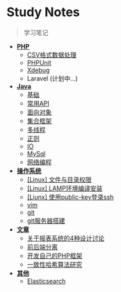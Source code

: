 # Study Notes

> 学习笔记

- [**PHP**](/php/readme.md)
  - [CSV格式数据处理](/php/csv.md)
  - [PHPUnit](/php/phpunit.md)
  - [Xdebug](/php/xdebug.md)
  - Laravel (计划中...)
- [**Java**](/java/readme.md)
  - [基础](/java/base.md)
  - [常用API](/java/api.md)
  - [面向对象](/java/oop.md)
  - [集合框架](/java/map.md)
  - [多线程](/java/thread.md)
  - [正则](/java/regex.md)
  - [IO](/java/io.md)
  - [MySql](/java/mysql.md)
  - [网络编程](/java/socket.md)
- [**操作系统**](/os/readme.md)
  - [[Linux] 文件与目录权限](/os/file.md)
  - [[Linux] LAMP环境编译安装](/os/lamp.md)
  - [[Liunx] 使用public-key登录ssh](/os/ssh.md)
  - [vim](/os/vim.md)
  - [git](/os/git.md)
  - [git服务器搭建](/os/gitserver.md)
- [**文章**](/article/readme.md)
  - [关于报表系统的4种设计讨论](/article/baobiao.md)
  - [前后端分离](/article/fbseparation.md)
  - [开发自己的PHP框架](/article/framework.md)
  - [一致性哈希算法研究](/article/onehash.md)
- [**其他**](/other/readme.md)
  - [Elasticsearch](/other/es.md)